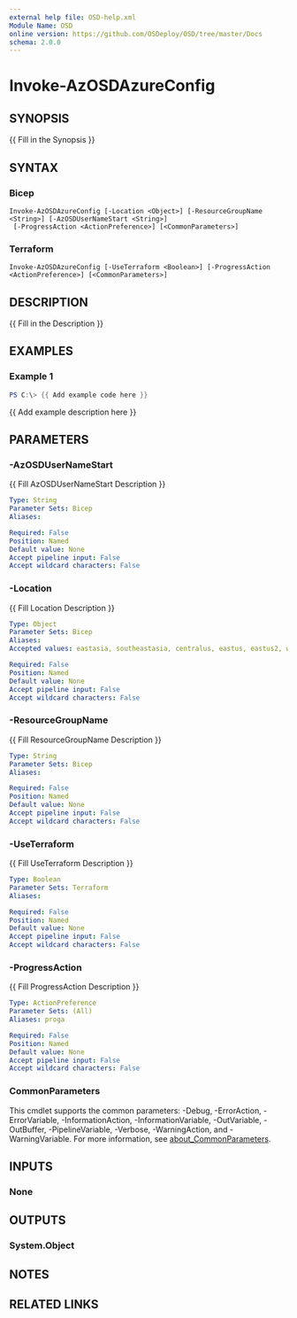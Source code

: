 ```yaml
---
external help file: OSD-help.xml
Module Name: OSD
online version: https://github.com/OSDeploy/OSD/tree/master/Docs
schema: 2.0.0
---
```


# Invoke-AzOSDAzureConfig

## SYNOPSIS
{{ Fill in the Synopsis }}

## SYNTAX

### Bicep
```
Invoke-AzOSDAzureConfig [-Location <Object>] [-ResourceGroupName <String>] [-AzOSDUserNameStart <String>]
 [-ProgressAction <ActionPreference>] [<CommonParameters>]
```

### Terraform
```
Invoke-AzOSDAzureConfig [-UseTerraform <Boolean>] [-ProgressAction <ActionPreference>] [<CommonParameters>]
```

## DESCRIPTION
{{ Fill in the Description }}

## EXAMPLES

### Example 1
```powershell
PS C:\> {{ Add example code here }}
```

{{ Add example description here }}

## PARAMETERS

### -AzOSDUserNameStart
{{ Fill AzOSDUserNameStart Description }}

```yaml
Type: String
Parameter Sets: Bicep
Aliases:

Required: False
Position: Named
Default value: None
Accept pipeline input: False
Accept wildcard characters: False
```

### -Location
{{ Fill Location Description }}

```yaml
Type: Object
Parameter Sets: Bicep
Aliases:
Accepted values: eastasia, southeastasia, centralus, eastus, eastus2, westus, northcentralus, southcentralus, northeurope, westeurope, japanwest, japaneast, brazilsouth, australiaeast, australiasoutheast, southindia, centralindia, westindia, canadacentral, canadaeast, uksouth, ukwest, westcentralus, germanywestcentral, norwaywest, norwayeast, brazilsoutheast, westus3, swedencentral

Required: False
Position: Named
Default value: None
Accept pipeline input: False
Accept wildcard characters: False
```

### -ResourceGroupName
{{ Fill ResourceGroupName Description }}

```yaml
Type: String
Parameter Sets: Bicep
Aliases:

Required: False
Position: Named
Default value: None
Accept pipeline input: False
Accept wildcard characters: False
```

### -UseTerraform
{{ Fill UseTerraform Description }}

```yaml
Type: Boolean
Parameter Sets: Terraform
Aliases:

Required: False
Position: Named
Default value: None
Accept pipeline input: False
Accept wildcard characters: False
```

### -ProgressAction
{{ Fill ProgressAction Description }}

```yaml
Type: ActionPreference
Parameter Sets: (All)
Aliases: proga

Required: False
Position: Named
Default value: None
Accept pipeline input: False
Accept wildcard characters: False
```

### CommonParameters
This cmdlet supports the common parameters: -Debug, -ErrorAction, -ErrorVariable, -InformationAction, -InformationVariable, -OutVariable, -OutBuffer, -PipelineVariable, -Verbose, -WarningAction, and -WarningVariable. For more information, see [about_CommonParameters](http://go.microsoft.com/fwlink/?LinkID=113216).

## INPUTS

### None

## OUTPUTS

### System.Object
## NOTES

## RELATED LINKS
